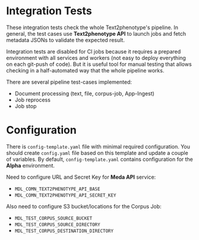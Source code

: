 # Integration Tests

These integration tests check the whole Text2phenotype's pipeline. In general, the test cases use **Text2phenotype API** to launch jobs and fetch metadata JSONs to validate the expected result.

Integration tests are disabled for CI jobs because it requires a prepared environment with all services and workers (not easy to deploy everything on each git-push of code). But it is useful tool for manual testing that allows checking in a half-automated way that the whole pipeline works.

There are several pipeline test-cases implemented:
* Document processing (text, file, corpus-job, App-Ingest)
* Job reprocess
* Job stop

# Configuration

There is `config-template.yaml` file with minimal required configuration. You should create `config.yaml` file based on this template and update a couple of variables. By default, `config-template.yaml` contains configuration for the **Alpha** environment.

Need to configure URL and Secret Key for **Meda API** service:
* `MDL_COMN_TEXT2PHENOTYPE_API_BASE`
* `MDL_COMN_TEXT2PHENOTYPE_API_SECRET_KEY`

Also need to configure S3 bucket/locations for the Corpus Job:
* `MDL_TEST_CORPUS_SOURCE_BUCKET`
* `MDL_TEST_CORPUS_SOURCE_DIRECTORY`
* `MDL_TEST_CORPUS_DESTINATION_DIRECTORY`
